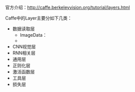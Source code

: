 官方介绍：http://caffe.berkeleyvision.org/tutorial/layers.html

Caffe中的Layer主要分如下几类：
* 数据读取层
    * ImageData：
    * 
* CNN视觉层
* RNN相关层
* 通用层
* 正则化层
* 激活函数层
* 工具层
* 损失层
